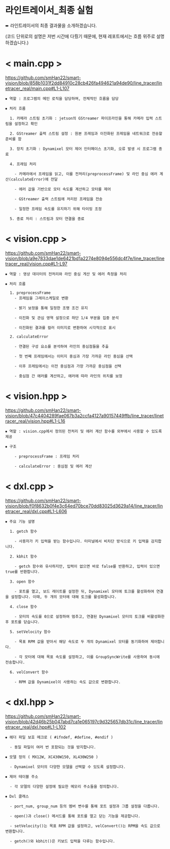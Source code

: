 # 라인트레이서_최종 실험

➨ 라인트레이서의 최종 결과물을 소개하겠습니다.

(코드 단위로의 설명은 저번 시간에 다뤘기 때문에, 현재 레포트에서는 흐름 위주로 설명하겠습니다.)

# < main.cpp >

https://github.com/smHan22/smart-vision/blob/858b1031f2dd84910c28cb426fa494621a94de90/line_tracer/linetracer_real/main.cpp#L1-L107

```
⦁ 역할 : 프로그램의 메인 로직을 담당하며, 전체적인 흐름을 담당

⦁ 처리 흐름

  1. 카메라 스트림 초기화 : jetson의 GStreamer 파이프라인을 통해 카메라 입력 스트림을 설정하고 확인

  2. GStreamer 출력 스트림 설정 : 원본 프레임과 이진화된 프레임을 네트워크로 전송할 준비를 함

  3. 장치 초기화 : Dynamixel 모터 제어 인터페이스 초기화, 오류 발생 시 프로그램 종료

  4. 프레임 처리

    - 카메라에서 프레임을 읽고, 이를 전처리(preprocessFrame) 및 라인 중심 에러 계산(calculateError)에 전달

    - 에러 값을 기반으로 모터 속도를 계산하고 모터를 제어

    - GStreamer 출력 스트림에 처리된 프레임을 전송

    - 일정한 프레임 속도를 유지하기 위해 타이밍 조정

  5. 종료 처리 : 스트림과 모터 연결을 종료 
```

# < vision.cpp >

https://github.com/smHan22/smart-vision/blob/a9e7833dae1de6421bd1a2274e8094e556dc4f7e/line_tracer/linetracer_real/vision.cpp#L1-L97

```
⦁ 역할 : 영상 데이터의 전처리와 라인 중심 게산 및 에러 측정을 처리

⦁ 처리 흐름

  1. preprocessFrame
    - 프레임을 그레이스케일로 변환

    - 밝기 보정을 통해 일정한 조명 조건 유지

    - 이진화 및 관심 영역 설정으로 하단 1/4 부분을 집중 분석

    - 이진화된 결과를 컬러 이미지로 변환하여 시각적으로 표시

  2. calculateError

    - 연결된 구성 요소를 분석하여 라인의 중심점들을 추출

    - 첫 번째 프레임에서는 이미지 중심과 가장 가까운 라인 중심을 선택

    - 이후 프레임에서는 이전 중심점과 가장 가까운 중심점을 선택

    - 중심점 간 에러를 계산하고, 에러에 따라 라인의 위치를 보정
```

# < vision.hpp >

https://github.com/smHan22/smart-vision/blob/47c4404289fae067b3a2ccfa4127a90157449ffb/line_tracer/linetracer_real/vision.hpp#L1-L16

```
⦁ 역할 : vision.cpp에서 정의된 전처리 및 에러 계산 함수를 외부에서 사용할 수 있도록 제공

⦁ 구조

    - preprocessFrame : 프레임 처리

    - calculateError : 중심점 및 에러 계산
```

# < dxl.cpp >

https://github.com/smHan22/smart-vision/blob/f0f8632b0f4e3c64ed70bce70dd83025d3629a14/line_tracer/linetracer_real/dxl.cpp#L1-L606

```
⦁ 주요 기능 설명

  1. getch 함수

    - 사용자가 키 입력을 받는 함수입니다. 터미널에서 비차단 방식으로 키 입력을 감지합니다.

  2. kbhit 함수

    - getch 함수와 유사하지만, 입력이 없으면 바로 false를 반환하고, 입력이 있으면 true를 반환합니다.

  3. open 함수

    - 포트를 열고, 보드 레이트를 설정한 뒤, Dynamixel 모터에 토크를 활성화하여 연결을 설정합니다. 이때, 두 개의 모터에 대해 토크를 활성화합니다.

  4. close 함수

    - 모터의 속도를 0으로 설정하여 멈추고, 연결된 Dynamixel 모터의 토크를 비활성화한 후 포트를 닫습니다.

  5. setVelocity 함수

    - 목표 RPM 값을 받아서 해당 속도로 두 개의 Dynamixel 모터를 동기화하여 제어합니다.

    - 각 모터에 대해 목표 속도를 설정하고, 이를 GroupSyncWrite를 사용하여 동시에 전송합니다.

  6. velConvert 함수

    - RPM 값을 Dynamixel이 사용하는 속도 값으로 변환합니다.
```

# < dxl.hpp >

https://github.com/smHan22/smart-vision/blob/42d46b25b047abd7ca1e065197c9d325657db31c/line_tracer/linetracer_real/dxl.hpp#L1-L102

```
⦁ 헤더 파일 보호 메크로 ( #ifndef, #define, #endif )

  - 동일 파일이 여러 번 포함되는 것을 방지합니다.

⦁ 모델 정의 ( MX12W, XC430W150, XL430W250 )

  - Dynamixel 모터의 다양한 모델을 선택할 수 있도록 설정합니다.

⦁ 제어 테이블 주소

  - 각 모델의 다양한 설정에 필요한 메모리 주소들을 정의합니다.

⦁ Dxl 클래스

  - port_num, group_num 등의 멤버 변수를 통해 포트 설정과 그룹 설정을 다룹니다.

  - open()과 close() 메서드를 통해 포트를 열고 닫는 기능을 제공합니다.

  - setVelocity()는 목표 RPM 값을 설정하고, velConvert()는 RPM을 속도 값으로 변환합니다.

  - getch()와 kbhit()은 키보드 입력을 다루는 함수입니다.
```
